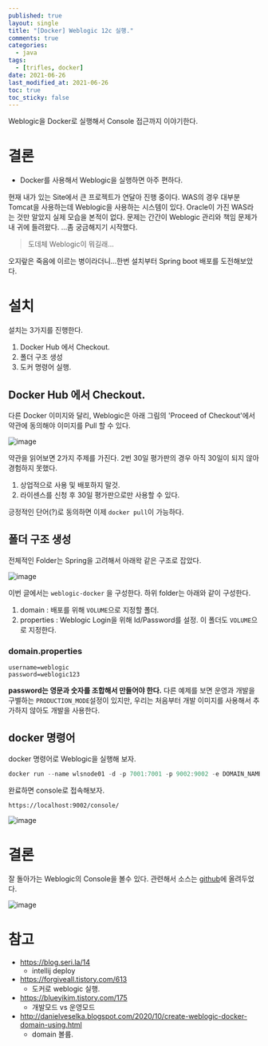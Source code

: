 ```yaml
---
published: true
layout: single
title: "[Docker] Weblogic 12c 실행."
comments: true
categories:
  - java
tags:
  - [trifles, docker]
date: 2021-06-26
last_modified_at: 2021-06-26
toc: true
toc_sticky: false
---
```


 Weblogic을 Docker로 실행해서 Console 접근까지 이야기한다.

# 결론

* Docker를 사용해서 Weblogic을 실행하면 아주 편하다.

 현재 내가 있는 Site에서 큰 프로젝트가 연달아 진행 중이다. WAS의 경우 대부분 Tomcat을 사용하는데 Weblogic을 사용하는 시스템이 있다. Oracle이 가진 WAS라는 것만 알았지 실제 모습을 본적이 없다. 문제는 간간이 Weblogic 관리와 책임 문제가 내 귀에 들려왔다. ...좀 궁금해지기 시작했다.

> 도데체 Weblogic이 뭐길래...

오지랖은 죽음에 이르는 병이라더니...한번 설치부터 Spring boot 배포를 도전해보았다.

# 설치

설치는 3가지를 진행한다.

1. Docker Hub 에서 Checkout.
2. 폴더 구조 생성
3. 도커 명령어 실행.

## Docker Hub 에서 Checkout.

 다른 Docker 이미지와 달리, Weblogic은 아래 그림의 'Proceed of Checkout'에서 약관에 동의해야 이미지를 Pull 할 수 있다. 

![image](https://user-images.githubusercontent.com/22446581/123493746-5a934880-d658-11eb-9495-de28db0797b5.png)

약관을 읽어보면 2가지 주제를 가진다. 2번 30일 평가판의 경우 아직 30일이 되지 않아 경험하지 못했다.

1. 상업적으로 사용 및 배포하지 말것.
2. 라이센스를 신청 후 30일 평가판으로만 사용할 수 있다. 

긍정적인 단어(?)로 동의하면 이제 `docker pull`이 가능하다. 

## 폴더 구조 생성

 전체적인 Folder는 Spring을 고려해서 아래왁 같은 구조로 잡았다.

![image](https://user-images.githubusercontent.com/22446581/123494370-8e6f6d80-d65a-11eb-8f34-699f579c5c41.png)

 이번 글에서는 `weblogic-docker` 을 구성한다. 하위 folder는 아래와 같이 구성한다.

1. domain : 배포를 위해 `VOLUME`으로 지정할 폴더.
2. properties : Weblogic Login을 위해 Id/Password를 설정. 이 폴더도 `VOLUME`으로 지정한다.

### domain.properties

```
username=weblogic
password=weblogic123
```

 **password는 영문과 숫자를 조합해서 만들어야 한다.** 다른 예제를 보면 운영과 개발을 구별하는 `PRODUCTION_MODE`설정이 있지만, 우리는 처음부터 개발 이미지를 사용해서 추가하지 않아도 개발을 사용한다. 

## docker 명령어

docker 명령어로 Weblogic을 실행해 보자.

```powershell
docker run --name wlsnode01 -d -p 7001:7001 -p 9002:9002 -e DOMAIN_NAME=base_domain -v %cd%/domain:/u01/oracle/user_projects/domains/:z  -v %cd%/properties:/u01/oracle/properties:z  store/oracle/weblogic:12.2.1.3-dev-190111
```

완료하면 console로 접속해보자.

```
https://localhost:9002/console/
```

![image](https://user-images.githubusercontent.com/22446581/123494913-7f89ba80-d65c-11eb-94fd-2217dcd288db.png)

# 결론

 잘 돌아가는 Weblogic의 Console을 볼수 있다. 관련해서 소스는 [github](https://github.com/chulgs15/sinabro/tree/master/spring-weblogic/weblogic-docker)에 올려두었다.

![image](https://user-images.githubusercontent.com/22446581/123495024-e5764200-d65c-11eb-94d4-274a5b436869.png)

# 참고

* https://blog.seri.la/14
  * intellij deploy
* https://forgiveall.tistory.com/613
  * 도커로 weblogic 실행.
* https://blueyikim.tistory.com/175
  * 개발모드 vs 운영모드
* http://danielveselka.blogspot.com/2020/10/create-weblogic-docker-domain-using.html
  * domain 볼륨.

